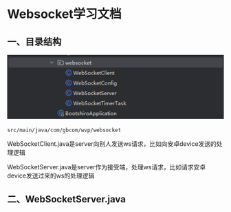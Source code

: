 # Websocket学习文档

## 一、目录结构

![image-20250418163721173](assets/image-20250418163721173.png)

```url
src/main/java/com/gbcom/wvp/websocket
```

WebSocketClient.java是server向别人发送ws请求，比如向安卓device发送的处理逻辑

WebSocketServer.java是server作为接受端，处理ws请求，比如请求安卓device发送过来的ws的处理逻辑

## 二、WebSocketServer.java

